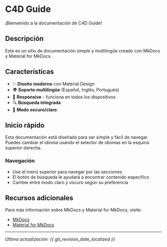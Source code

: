 # C4D Guide

¡Bienvenido a la documentación de C4D Guide!

## Descripción

Este es un sitio de documentación simple y multilingüe creado con MkDocs y Material for MkDocs.

## Características

- ✨ **Diseño moderno** con Material Design
- 🌍 **Soporte multilingüe** (Español, Inglés, Portugués)
- 📱 **Responsive** - funciona en todos los dispositivos
- 🔍 **Búsqueda integrada**
- 🌙 **Modo oscuro/claro**

## Inicio rápido

Esta documentación está diseñada para ser simple y fácil de navegar. Puedes cambiar el idioma usando el selector de idiomas en la esquina superior derecha.

### Navegación

- Use el menú superior para navegar por las secciones
- El botón de búsqueda le ayudará a encontrar contenido específico
- Cambie entre modo claro y oscuro según su preferencia

## Recursos adicionales

Para más información sobre MkDocs y Material for MkDocs, visite:

- [MkDocs](https://www.mkdocs.org/)
- [Material for MkDocs](https://squidfunk.github.io/mkdocs-material/)

---

*Última actualización: {{ git_revision_date_localized }}*
